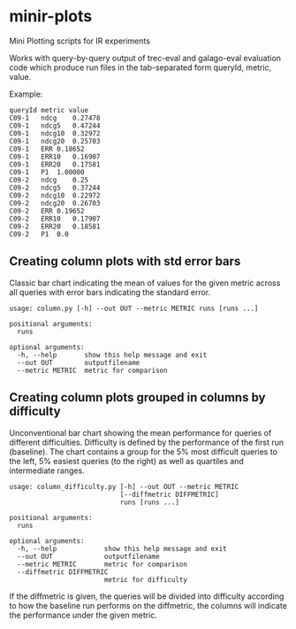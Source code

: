 minir-plots
===========

Mini Plotting scripts for IR experiments


Works with query-by-query output of trec-eval and galago-eval evaluation code which produce run files in the tab-separated form queryId, metric, value.

Example:

    queryId metric value
    C09-1	ndcg	0.27478
    C09-1	ndcg5	0.47244
    C09-1	ndcg10	0.32972
    C09-1	ndcg20	0.25703
    C09-1	ERR	0.18652
    C09-1	ERR10	0.16907
    C09-1	ERR20	0.17581
    C09-1	P1	1.00000
    C09-2	ndcg	0.25
    C09-2	ndcg5	0.37244
    C09-2	ndcg10	0.22972
    C09-2	ndcg20	0.26703
    C09-2	ERR	0.19652
    C09-2	ERR10	0.17907
    C09-2	ERR20	0.18581
    C09-2	P1	0.0


Creating column plots with std error bars
-------------------------------------------

Classic bar chart indicating the mean of values for the given metric across all queries with error bars indicating the standard error.

```
usage: column.py [-h] --out OUT --metric METRIC runs [runs ...]

positional arguments:
  runs

optional arguments:
  -h, --help       show this help message and exit
  --out OUT        outputfilename
  --metric METRIC  metric for comparison
```


Creating column plots grouped in columns by difficulty
------------------------------------------------------

Unconventional bar chart showing the mean performance for queries of different difficulties. Difficulty is defined by
the performance of the first run (baseline). The chart contains a group for the 5% most difficult queries to the left,
5% easiest queries (to the right) as well as quartiles and intermediate ranges.

```
usage: column_difficulty.py [-h] --out OUT --metric METRIC
                            [--diffmetric DIFFMETRIC]
                            runs [runs ...]

positional arguments:
  runs

optional arguments:
  -h, --help            show this help message and exit
  --out OUT             outputfilename
  --metric METRIC       metric for comparison
  --diffmetric DIFFMETRIC
                        metric for difficulty

```

If the diffmetric is given, the queries will be divided into difficulty according to how the baseline run performs on
the diffmetric, the columns will indicate the performance under the given metric.